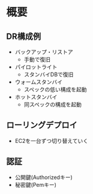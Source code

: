 # 概要

## DR構成例

- バックアップ・リストア
  - 手動で復旧
- パイロットライト
  - スタンバイDBで復旧
- ウォームスタンバイ
  - スペックの低い構成を起動
- ホットスタンバイ
  - 同スペックの構成を起動

## ローリングデプロイ

- EC2を一台ずつ切り替えていく

## 認証

- 公開鍵(Authorizedキー)
- 秘密鍵(Pemキー)
